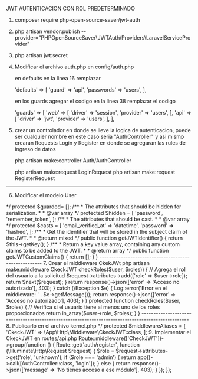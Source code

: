 JWT AUTENTICACION CON ROL PREDETERMINADO

1. composer require php-open-source-saver/jwt-auth

2. php artisan vendor:publish --provider="PHPOpenSourceSaver\JWTAuth\Providers\LaravelServiceProvider"

3. php artisan jwt:secret

4. Modificar el archivo auth.php en config/auth.php

    en defaults en la linea 16 remplazar
    
    'defaults' => [
        'guard' => 'api',
        'passwords' => 'users',
    ],

    en los guards agregar el codigo en la linea 38 remplazar el codigo

    'guards' => [
        'web' => [
            'driver' => 'session',
            'provider' => 'users',
        ],
        'api' => [
            'driver' => 'jwt',
            'provider' => 'users',
          ],
    ],



5. crear un controlador en donde se lleve la logica de autenticacion, puede ser cualquier nombre en este caso seria "AuthController" y asi mismo crearan Requests Login y Register en donde se agregaran las rules de ingreso de datos

    php artisan make:controller Auth/AuthController

    php artisan make:request LoginRequest
    php artisan make:request RegisterRequest


----------------------------------------------------------------------
6. Modificar el modelo User

<?php

namespace App\Models;

use Laravel\Sanctum\HasApiTokens;
use Illuminate\Notifications\Notifiable;
//use Illuminate\Contracts\Auth\MustVerifyEmail;
use Illuminate\Database\Eloquent\Factories\HasFactory;
use Illuminate\Foundation\Auth\User as Authenticatable;
use PHPOpenSourceSaver\JWTAuth\Contracts\JWTSubject;

class User extends Authenticatable implements JWTSubject
{
    use HasApiTokens, HasFactory, Notifiable;

    /**
     * The attributes that are mass assignable.
     *
     * @var array<int, string>
     */
    protected $guarded= [];

    /**
     * The attributes that should be hidden for serialization.
     *
     * @var array<int, string>
     */
    protected $hidden = [
        'password',
        'remember_token',
    ];

    /**
     * The attributes that should be cast.
     *
     * @var array<string, string>
     */
    protected $casts = [
        'email_verified_at' => 'datetime',
        'password' => 'hashed',
    ];

    
        /**
     * Get the identifier that will be stored in the subject claim of the JWT.
     *
     * @return mixed
     */
    public function getJWTIdentifier()
    {
        return $this->getKey();
    }

    /**
     * Return a key value array, containing any custom claims to be added to the JWT.
     *
     * @return array
     */
    public function getJWTCustomClaims()
    {
        return [];
    }
}


-----------------------------------------------------
7. Crear el middleware CkekJWt

php artisan make:middleware CkeckJWT 

<?php

namespace App\Http\Middleware;

use Closure;
use Illuminate\Auth\AuthenticationException;
use Illuminate\Support\Facades\Auth;
use Illuminate\Support\Facades\Log;


class CkeckJWT
{
    public function handle($request, Closure $next, ...$roles)
    {
        try {
            // Verifica el token JWT y obtiene el usuario autenticado actualmente
            $user = Auth::user();

            // Verifica si el usuario existe y tiene al menos un rol de los roles proporcionados
            if ($user && $this->checkRoles($user, $roles)) {
                // Agrega el rol del usuario a la solicitud
                $request->attributes->add(['role' => $user->role]);
                return $next($request);
            }

            return response()->json(['error' => 'Acceso no autorizado'], 403);
        } catch (\Exception $e) {
            Log::error('Error en el middleware: ' . $e->getMessage());
            return response()->json(['error' => 'Acceso no autorizado'], 403);
        }
    }

    protected function checkRoles($user, $roles)
    {
        // Verifica si el usuario tiene al menos uno de los roles proporcionados
        return in_array($user->role, $roles);
    }
}


--------------------------------------------------------------------------------------------------

8. Publicarlo en el archivo kernel.php

     */
    protected $middlewareAliases = [
        'CkeckJWT' => \App\Http\Middleware\CkeckJWT::class,
    ];


9. Implementar el CkeckJWT en routes/api.php
Route::middleware(['CheckJWT'])->group(function () {

    Route::get('auth/register', function (\Illuminate\Http\Request $request) {
        $role = $request->attributes->get('role', 'unknown');

        if ($role === 'admin') {
            return app()->call([AuthController::class, 'login']);
        } else {
            return response()->json(['message' => 'No tienes acceso a ese módulo'], 403);
        }
    });
});

